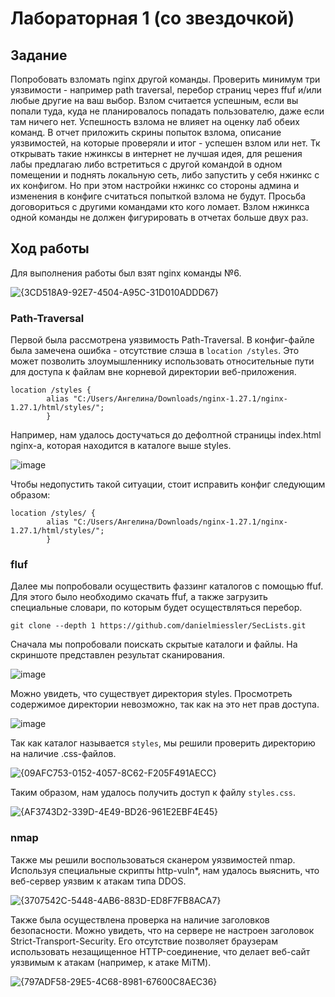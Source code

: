 # Лабораторная 1 (со звездочкой)
## Задание

Попробовать взломать nginx другой команды. Проверить минимум три уязвимости - например path traversal, перебор страниц через ffuf и/или любые другие на ваш выбор.
Взлом считается успешным, если вы попали туда, куда не планировалось попадать пользователю, даже если там ничего нет. Успешность взлома не влияет на оценку лаб обеих команд. 
В отчет приложить скрины попыток взлома, описание уязвимостей, на которые проверяли и итог - успешен взлом или нет.
Тк открывать такие нжинксы в интернет не лучшая идея, для решения лабы предлагаю либо встретиться с другой командой в одном помещении и поднять локальную сеть, либо запустить у себя нжинкс с их конфигом. Но при этом настройки нжинкс со стороны админа и изменения в конфиге считаться попыткой взлома не будут.
Просьба договориться с другими командами кто кого ломает. Взлом нжинкса одной команды не должен фигурировать в отчетах больше двух раз.

## Ход работы

Для выполнения работы был взят nginx команды №6.

![{3CD518A9-92E7-4504-A95C-31D010ADDD67}](https://github.com/user-attachments/assets/f4e5db40-b3bf-46f1-8b8f-844fe6fd1bc7)

### Path-Traversal

Первой была рассмотрена уязвимость Path-Traversal.
В конфиг-файле была замечена ошибка - отсутствие слэша в `location /styles`. Это может позволить злоумышленнику использовать относительные пути для доступа к файлам вне корневой директории веб-приложения.

```
location /styles {
        alias "C:/Users/Ангелина/Downloads/nginx-1.27.1/nginx-1.27.1/html/styles/"; 
        }
```
Например, нам удалось достучаться до дефолтной страницы index.html nginx-а, которая находится в каталоге выше styles.

![image](https://github.com/user-attachments/assets/6f60f1cd-536d-4f16-a73f-00517e5a1663)

Чтобы недопустить такой ситуации, стоит исправить конфиг следующим образом:

```
location /styles/ {
        alias "C:/Users/Ангелина/Downloads/nginx-1.27.1/nginx-1.27.1/html/styles/"; 
        }
```

### fluf

Далее мы попробовали осуществить фаззинг каталогов с помощью ffuf. Для этого было необходимо скачать ffuf, а также загрузить специальные словари, по которым будет осуществляться перебор.

```
git clone --depth 1 https://github.com/danielmiessler/SecLists.git
```
Сначала мы попробовали поискать скрытые каталоги и файлы. На скриншоте представлен результат сканирования.

![image](https://github.com/user-attachments/assets/48b4ac50-d666-4d8a-86e6-8057b34faeeb)

Можно увидеть, что существует директория styles. Просмотреть содержимое директории невозможно, так как на это нет прав доступа.

![image](https://github.com/user-attachments/assets/82f8dc6c-173a-4c74-8e7b-8b2cd187f6eb)

Так как каталог называется `styles`, мы решили проверить директорию на наличие .css-файлов.

![{09AFC753-0152-4057-8C62-F205F491AECC}](https://github.com/user-attachments/assets/63c09f8c-b98c-44c8-9a85-4891db36d12d)

Таким образом, нам удалось получить доступ к файлу `styles.css`.

![{AF3743D2-339D-4E49-BD26-961E2EBF4E45}](https://github.com/user-attachments/assets/49e6d92f-d357-492c-a045-b945c61e43e5)


### nmap
Также мы решили воспользоваться сканером уязвимостей nmap.
Используя специальные скрипты http-vuln*, нам удалось выяснить, что веб-сервер уязвим к атакам типа DDOS.

![{3707542C-5448-4AB6-883D-ED8F7FB8ACA7}](https://github.com/user-attachments/assets/5b08a76c-debc-4ca3-bd18-1a6fbe6e738f)

Также была осуществлена проверка на наличие заголовков безопасности. Можно увидеть, что на сервере не настроен заголовок Strict-Transport-Security. Его отсутствие позволяет браузерам использовать незащищенное HTTP-соединение, что делает веб-сайт уязвимым к атакам (например, к атаке MiTM).

![{797ADF58-29E5-4C68-8981-67600C8AEC36}](https://github.com/user-attachments/assets/919c3db2-247d-485b-9980-8dc640d62a67)


